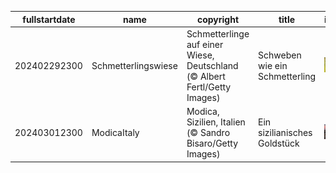 |fullstartdate|name|copyright|title|image|
|--|--|--|--|--|
202402292300|Schmetterlingswiese|Schmetterlinge auf einer Wiese, Deutschland (© Albert Fertl/Getty Images)|Schweben wie ein Schmetterling|![](/de-DE/2024/03/202402292300Schmetterlingswiese.jpg)|
202403012300|ModicaItaly|Modica, Sizilien, Italien (© Sandro Bisaro/Getty Images)|Ein sizilianisches Goldstück|![](/de-DE/2024/03/202403012300ModicaItaly.jpg)|

